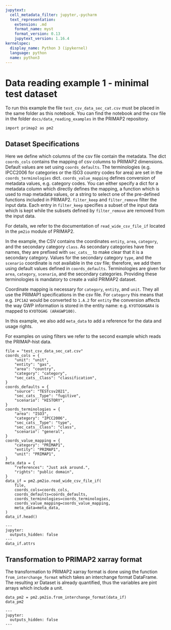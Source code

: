 ```yaml
---
jupytext:
  cell_metadata_filter: jupyter,-pycharm
  text_representation:
    extension: .md
    format_name: myst
    format_version: 0.13
    jupytext_version: 1.16.4
kernelspec:
  display_name: Python 3 (ipykernel)
  language: python
  name: python3
---
```


# Data reading example 1 - minimal test dataset #
To run this example the file `test_csv_data_sec_cat.csv` must be placed in the same folder as this notebook. You can find the notebook and the csv file in the folder `docs/data_reading_examples` in the PRIMAP2 repository.

```{code-cell}
import primap2 as pm2
```

## Dataset Specifications ##
Here we define which columns of the csv file contain the metadata. The dict `coords_cols` contains the mapping of csv columns to PRIMAP2 dimensions.
Default values are set using `coords_defaults`.
The terminologies (e.g. IPCC2006 for categories or the ISO3 country codes for area) are set in the `coords_terminologies` dict.
 `coords_value_mapping` defines conversion of metadata values, e.g. category codes.
You can either specify a dict for a metadata column which directly defines the mapping, a function which is used to map metadata values, or a string to select one of the pre-defined functions included in PRIMAP2.
 `filter_keep` and `filter_remove` filter the input data.
Each entry in `filter_keep` specifies a subset of the input data which is kept while the subsets defined by `filter_remove` are removed from the input data.

For details, we refer to the documentation of `read_wide_csv_file_if` located in the `pm2io` module of PRIMAP2.

In the example, the CSV contains the coordinates `entity`, `area`, `category`, and the secondary category `class`.
As secondary categories have free names, they are prefixed with `sec_cats__` to make clear that it is a secondary category.
Values for the secondary category `type`, and the `scenario` coordinate is not available in the csv file;
 therefore, we add them using default values defined in `coords_defaults`.
 Terminologies are given for `area`, `category`, `scenario`, and the secondary categories.
Providing these terminologies is mandatory to create a valid PRIMAP2 dataset.

Coordinate mapping is necessary for `category`, `entity`, and `unit`.
They all use the PRIMAP1 specifications in the csv file.
For `category` this means that e.g. `IPC1A2` would be converted to `1.A.2` for `entity` the conversion affects the way GWP information is stored in the entity name: e.g. `KYOTOGHGAR4` is mapped to `KYOTOGHG (AR4GWP100)`.

In this example, we also add `meta_data` to add a reference for the data and usage rights.

For examples on using filters we refer to the second example which reads the PRIMAP-hist data.

```{code-cell}
file = "test_csv_data_sec_cat.csv"
coords_cols = {
    "unit": "unit",
    "entity": "gas",
    "area": "country",
    "category": "category",
    "sec_cats__Class": "classification",
}
coords_defaults = {
    "source": "TESTcsv2021",
    "sec_cats__Type": "fugitive",
    "scenario": "HISTORY",
}
coords_terminologies = {
    "area": "ISO3",
    "category": "IPCC2006",
    "sec_cats__Type": "type",
    "sec_cats__Class": "class",
    "scenario": "general",
}
coords_value_mapping = {
    "category": "PRIMAP1",
    "entity": "PRIMAP1",
    "unit": "PRIMAP1",
}
meta_data = {
    "references": "Just ask around.",
    "rights": "public domain",
}
data_if = pm2.pm2io.read_wide_csv_file_if(
    file,
    coords_cols=coords_cols,
    coords_defaults=coords_defaults,
    coords_terminologies=coords_terminologies,
    coords_value_mapping=coords_value_mapping,
    meta_data=meta_data,
)
data_if.head()
```

```{code-cell}
---
jupyter:
  outputs_hidden: false
---
data_if.attrs
```

## Transformation to PRIMAP2 xarray format ##
The transformation to PRIMAP2 xarray format is done using the function `from_interchange_format` which takes an interchange format DataFrame.
The resulting xr Dataset is already quantified, thus the variables are pint arrays which include a unit.

```{code-cell}
data_pm2 = pm2.pm2io.from_interchange_format(data_if)
data_pm2
```

```{code-cell}
---
jupyter:
  outputs_hidden: false
---

```
